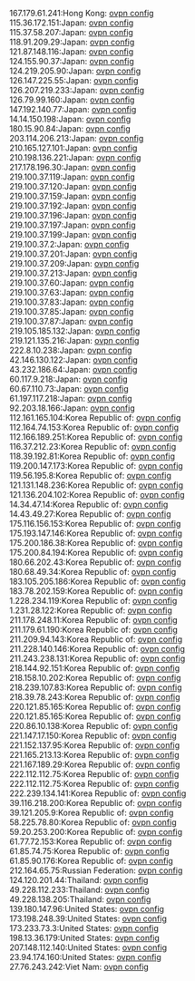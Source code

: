 167.179.61.241:Hong Kong: [ovpn config](vpn/167_179_61_241.ovpn)  
115.36.172.151:Japan: [ovpn config](vpn/115_36_172_151.ovpn)  
115.37.58.207:Japan: [ovpn config](vpn/115_37_58_207.ovpn)  
118.91.209.29:Japan: [ovpn config](vpn/118_91_209_29.ovpn)  
121.87.148.116:Japan: [ovpn config](vpn/121_87_148_116.ovpn)  
124.155.90.37:Japan: [ovpn config](vpn/124_155_90_37.ovpn)  
124.219.205.90:Japan: [ovpn config](vpn/124_219_205_90.ovpn)  
126.147.225.55:Japan: [ovpn config](vpn/126_147_225_55.ovpn)  
126.207.219.233:Japan: [ovpn config](vpn/126_207_219_233.ovpn)  
126.79.99.160:Japan: [ovpn config](vpn/126_79_99_160.ovpn)  
147.192.140.77:Japan: [ovpn config](vpn/147_192_140_77.ovpn)  
14.14.150.198:Japan: [ovpn config](vpn/14_14_150_198.ovpn)  
180.15.90.84:Japan: [ovpn config](vpn/180_15_90_84.ovpn)  
203.114.206.213:Japan: [ovpn config](vpn/203_114_206_213.ovpn)  
210.165.127.101:Japan: [ovpn config](vpn/210_165_127_101.ovpn)  
210.198.136.221:Japan: [ovpn config](vpn/210_198_136_221.ovpn)  
217.178.196.30:Japan: [ovpn config](vpn/217_178_196_30.ovpn)  
219.100.37.119:Japan: [ovpn config](vpn/219_100_37_119.ovpn)  
219.100.37.120:Japan: [ovpn config](vpn/219_100_37_120.ovpn)  
219.100.37.159:Japan: [ovpn config](vpn/219_100_37_159.ovpn)  
219.100.37.192:Japan: [ovpn config](vpn/219_100_37_192.ovpn)  
219.100.37.196:Japan: [ovpn config](vpn/219_100_37_196.ovpn)  
219.100.37.197:Japan: [ovpn config](vpn/219_100_37_197.ovpn)  
219.100.37.199:Japan: [ovpn config](vpn/219_100_37_199.ovpn)  
219.100.37.2:Japan: [ovpn config](vpn/219_100_37_2.ovpn)  
219.100.37.201:Japan: [ovpn config](vpn/219_100_37_201.ovpn)  
219.100.37.209:Japan: [ovpn config](vpn/219_100_37_209.ovpn)  
219.100.37.213:Japan: [ovpn config](vpn/219_100_37_213.ovpn)  
219.100.37.60:Japan: [ovpn config](vpn/219_100_37_60.ovpn)  
219.100.37.63:Japan: [ovpn config](vpn/219_100_37_63.ovpn)  
219.100.37.83:Japan: [ovpn config](vpn/219_100_37_83.ovpn)  
219.100.37.85:Japan: [ovpn config](vpn/219_100_37_85.ovpn)  
219.100.37.87:Japan: [ovpn config](vpn/219_100_37_87.ovpn)  
219.105.185.132:Japan: [ovpn config](vpn/219_105_185_132.ovpn)  
219.121.135.216:Japan: [ovpn config](vpn/219_121_135_216.ovpn)  
222.8.10.238:Japan: [ovpn config](vpn/222_8_10_238.ovpn)  
42.146.130.122:Japan: [ovpn config](vpn/42_146_130_122.ovpn)  
43.232.186.64:Japan: [ovpn config](vpn/43_232_186_64.ovpn)  
60.117.9.218:Japan: [ovpn config](vpn/60_117_9_218.ovpn)  
60.67.110.73:Japan: [ovpn config](vpn/60_67_110_73.ovpn)  
61.197.117.218:Japan: [ovpn config](vpn/61_197_117_218.ovpn)  
92.203.18.166:Japan: [ovpn config](vpn/92_203_18_166.ovpn)  
112.161.165.104:Korea Republic of: [ovpn config](vpn/112_161_165_104.ovpn)  
112.164.74.153:Korea Republic of: [ovpn config](vpn/112_164_74_153.ovpn)  
112.166.189.251:Korea Republic of: [ovpn config](vpn/112_166_189_251.ovpn)  
116.37.212.23:Korea Republic of: [ovpn config](vpn/116_37_212_23.ovpn)  
118.39.192.81:Korea Republic of: [ovpn config](vpn/118_39_192_81.ovpn)  
119.200.147.173:Korea Republic of: [ovpn config](vpn/119_200_147_173.ovpn)  
119.56.195.8:Korea Republic of: [ovpn config](vpn/119_56_195_8.ovpn)  
121.131.148.236:Korea Republic of: [ovpn config](vpn/121_131_148_236.ovpn)  
121.136.204.102:Korea Republic of: [ovpn config](vpn/121_136_204_102.ovpn)  
14.34.47.14:Korea Republic of: [ovpn config](vpn/14_34_47_14.ovpn)  
14.43.49.27:Korea Republic of: [ovpn config](vpn/14_43_49_27.ovpn)  
175.116.156.153:Korea Republic of: [ovpn config](vpn/175_116_156_153.ovpn)  
175.193.147.146:Korea Republic of: [ovpn config](vpn/175_193_147_146.ovpn)  
175.200.186.38:Korea Republic of: [ovpn config](vpn/175_200_186_38.ovpn)  
175.200.84.194:Korea Republic of: [ovpn config](vpn/175_200_84_194.ovpn)  
180.66.202.43:Korea Republic of: [ovpn config](vpn/180_66_202_43.ovpn)  
180.68.49.34:Korea Republic of: [ovpn config](vpn/180_68_49_34.ovpn)  
183.105.205.186:Korea Republic of: [ovpn config](vpn/183_105_205_186.ovpn)  
183.78.202.159:Korea Republic of: [ovpn config](vpn/183_78_202_159.ovpn)  
1.228.234.119:Korea Republic of: [ovpn config](vpn/1_228_234_119.ovpn)  
1.231.28.122:Korea Republic of: [ovpn config](vpn/1_231_28_122.ovpn)  
211.178.248.11:Korea Republic of: [ovpn config](vpn/211_178_248_11.ovpn)  
211.179.61.190:Korea Republic of: [ovpn config](vpn/211_179_61_190.ovpn)  
211.209.94.143:Korea Republic of: [ovpn config](vpn/211_209_94_143.ovpn)  
211.228.140.146:Korea Republic of: [ovpn config](vpn/211_228_140_146.ovpn)  
211.243.238.131:Korea Republic of: [ovpn config](vpn/211_243_238_131.ovpn)  
218.144.92.151:Korea Republic of: [ovpn config](vpn/218_144_92_151.ovpn)  
218.158.10.202:Korea Republic of: [ovpn config](vpn/218_158_10_202.ovpn)  
218.239.107.83:Korea Republic of: [ovpn config](vpn/218_239_107_83.ovpn)  
218.39.78.243:Korea Republic of: [ovpn config](vpn/218_39_78_243.ovpn)  
220.121.85.165:Korea Republic of: [ovpn config](vpn/220_121_85_165.ovpn)  
220.121.85.165:Korea Republic of: [ovpn config](vpn/220_121_85_165.ovpn)  
220.86.10.138:Korea Republic of: [ovpn config](vpn/220_86_10_138.ovpn)  
221.147.17.150:Korea Republic of: [ovpn config](vpn/221_147_17_150.ovpn)  
221.152.137.95:Korea Republic of: [ovpn config](vpn/221_152_137_95.ovpn)  
221.165.213.13:Korea Republic of: [ovpn config](vpn/221_165_213_13.ovpn)  
221.167.189.29:Korea Republic of: [ovpn config](vpn/221_167_189_29.ovpn)  
222.112.112.75:Korea Republic of: [ovpn config](vpn/222_112_112_75.ovpn)  
222.112.112.75:Korea Republic of: [ovpn config](vpn/222_112_112_75.ovpn)  
222.239.134.141:Korea Republic of: [ovpn config](vpn/222_239_134_141.ovpn)  
39.116.218.200:Korea Republic of: [ovpn config](vpn/39_116_218_200.ovpn)  
39.121.205.9:Korea Republic of: [ovpn config](vpn/39_121_205_9.ovpn)  
58.225.78.80:Korea Republic of: [ovpn config](vpn/58_225_78_80.ovpn)  
59.20.253.200:Korea Republic of: [ovpn config](vpn/59_20_253_200.ovpn)  
61.77.72.153:Korea Republic of: [ovpn config](vpn/61_77_72_153.ovpn)  
61.85.74.75:Korea Republic of: [ovpn config](vpn/61_85_74_75.ovpn)  
61.85.90.176:Korea Republic of: [ovpn config](vpn/61_85_90_176.ovpn)  
212.164.65.75:Russian Federation: [ovpn config](vpn/212_164_65_75.ovpn)  
124.120.201.44:Thailand: [ovpn config](vpn/124_120_201_44.ovpn)  
49.228.112.233:Thailand: [ovpn config](vpn/49_228_112_233.ovpn)  
49.228.138.205:Thailand: [ovpn config](vpn/49_228_138_205.ovpn)  
139.180.147.96:United States: [ovpn config](vpn/139_180_147_96.ovpn)  
173.198.248.39:United States: [ovpn config](vpn/173_198_248_39.ovpn)  
173.233.73.3:United States: [ovpn config](vpn/173_233_73_3.ovpn)  
198.13.36.179:United States: [ovpn config](vpn/198_13_36_179.ovpn)  
207.148.112.140:United States: [ovpn config](vpn/207_148_112_140.ovpn)  
23.94.174.160:United States: [ovpn config](vpn/23_94_174_160.ovpn)  
27.76.243.242:Viet Nam: [ovpn config](vpn/27_76_243_242.ovpn)  
